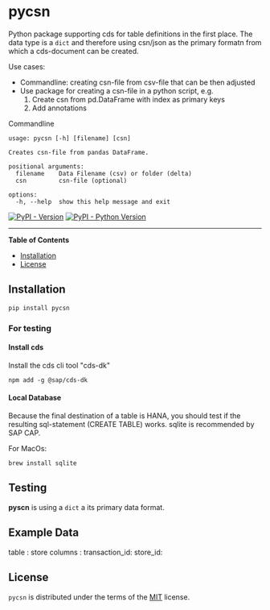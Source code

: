 # pycsn

Python package supporting cds for table definitions in the first place. The data type is a ```dict``` and therefore using csn/json as the primary formatn from which a cds-document can be created. 

Use cases:
- Commandline: creating csn-file from csv-file that can be then adjusted
- Use package for creating a csn-file in a python script, e.g.
  1. Create csn from pd.DataFrame with index as primary keys
  2. Add annotations


Commandline
```shell
usage: pycsn [-h] [filename] [csn]

Creates csn-file from pandas DataFrame.

positional arguments:
  filename    Data Filename (csv) or folder (delta)
  csn         csn-file (optional)

options:
  -h, --help  show this help message and exit
```



[![PyPI - Version](https://img.shields.io/pypi/v/pycsn.svg)](https://pypi.org/project/pycsn)
[![PyPI - Python Version](https://img.shields.io/pypi/pyversions/pycsn.svg)](https://pypi.org/project/pycsn)

-----

**Table of Contents**

- [Installation](#installation)
- [License](#license)



## Installation

```console
pip install pycsn
```

### For testing

#### Install cds
Install the cds cli tool "cds-dk"

```shell
npm add -g @sap/cds-dk
```

#### Local Database

Because the final destination of a table is HANA, you should test if the resulting sql-statement (CREATE TABLE) works. sqlite is recommended by SAP CAP. 

For MacOs:
```shell
brew install sqlite
```

## Testing

**pyscn** is using a ```dict``` a its primary data format. 



## Example Data

table : store
columns : 
    transaction_id: 
    store_id: 
    

## License

`pycsn` is distributed under the terms of the [MIT](https://spdx.org/licenses/MIT.html) license.
